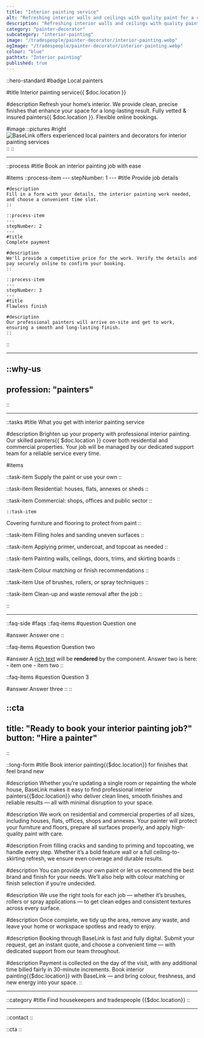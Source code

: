```yaml
---
title: "Interior painting service"
alt: "Refreshing interior walls and ceilings with quality paint for a clean, vibrant finish"
description: "Refreshing interior walls and ceilings with quality paint for a clean, vibrant finish"
category: "painter-decorator"
subcategory: "interior-painting"
image: "/tradespeople/painter-decorator/interior-painting.webp"
ogImage: "/tradespeople/painter-decorator/interior-painting.webp"
colour: "blue"
pathtxt: "Interior painting"
published: true
---
```


::hero-standard
#badge
Local painters

#title
Interior painting service{{ $doc.location }}

#description
Refresh your home’s interior. We provide clean, precise finishes that enhance your space for a long-lasting result. Fully vetted & insured painters{{ $doc.location }}. Flexible online bookings.

#image
    ::pictures
    #right
    ![BaseLink offers experienced local painters and decorators for interior painting services](/tradespeople/painter-decorator/interior-painting.webp)
    ::
::

---

::process
#title
Book an interior painting job with ease

#items
    ::process-item
    ---
    stepNumber: 1
    ---
    #title
    Provide job details

    #description
    Fill in a form with your details, the interior painting work needed, and choose a convenient time slot.
    ::
    
    ::process-item
    ---
    stepNumber: 2
    ---
    #title
    Complete payment

    #description
    We'll provide a competitive price for the work. Verify the details and pay securely online to confirm your booking.
    ::

    ::process-item
    ---
    stepNumber: 3
    ---
    #title
    Flawless finish

    #description
    Our professional painters will arrive on-site and get to work, ensuring a smooth and long-lasting finish.
    ::
::

---

::why-us
---
profession: "painters"
---
::

---

::tasks
#title
What you get with interior painting service

#description
Brighten up your property with professional interior painting. Our skilled painters{{ $doc.location }} cover both residential and commercial properties. Your job will be managed by our dedicated support team for a reliable service every time.

#items

  ::task-item
  Supply the paint or use your own
  ::

  ::task-item
  Residential: houses, flats, annexes or sheds
  ::

  ::task-item
  Commercial: shops, offices and public sector
  ::

    ::task-item
  Covering furniture and flooring to protect from paint
  ::

  ::task-item
  Filling holes and sanding uneven surfaces
  ::

  ::task-item
  Applying primer, undercoat, and topcoat as needed
  ::

  ::task-item
  Painting walls, ceilings, doors, trims, and skirting boards
  ::

  ::task-item
  Colour matching or finish recommendations
  ::

  ::task-item
  Use of brushes, rollers, or spray techniques
  ::

  ::task-item
  Clean-up and waste removal after the job
  ::

::

---

::faq-side
#faqs
  ::faq-items
  #question
  Question one

  #answer
  Answer one
  ::

  ::faq-items
  #question
  Question two

  #answer
  A [rich text](/services/commercial-cleaning) will be **rendered** by the component.
  Answer two is here:
    - item one
    - item two
  ::

  ::faq-items
  #question
  Question 3

  #answer
  Answer three
  ::
::

::cta
---
title: "Ready to book your interior painting job?"
button: "Hire a painter"
---
::

::long-form
#title
Book interior painting{{$doc.location}} for finishes that feel brand new

#description
Whether you're updating a single room or repainting the whole house, BaseLink makes it easy to find professional interior painters{{$doc.location}} who deliver clean lines, smooth finishes and reliable results — all with minimal disruption to your space.

#description
We work on residential and commercial properties of all sizes, including houses, flats, offices, shops and annexes. Your painter will protect your furniture and floors, prepare all surfaces properly, and apply high-quality paint with care.

#description
From filling cracks and sanding to priming and topcoating, we handle every step. Whether it’s a bold feature wall or a full ceiling-to-skirting refresh, we ensure even coverage and durable results.

#description
You can provide your own paint or let us recommend the best brand and finish for your needs. We’ll also help with colour matching or finish selection if you're undecided.

#description
We use the right tools for each job — whether it’s brushes, rollers or spray applications — to get clean edges and consistent textures across every surface.

#description
Once complete, we tidy up the area, remove any waste, and leave your home or workspace spotless and ready to enjoy.

#description
Booking through BaseLink is fast and fully digital. Submit your request, get an instant quote, and choose a convenient time — with dedicated support from our team throughout.

#description
Payment is collected on the day of the visit, with any additional time billed fairly in 30-minute increments. Book interior painting{{$doc.location}} with BaseLink — and bring colour, freshness, and new energy into your space.
::

---

::category
#title
Find housekeepers and tradespeople {{$doc.location}}
::

---

::contact
::

::cta
::